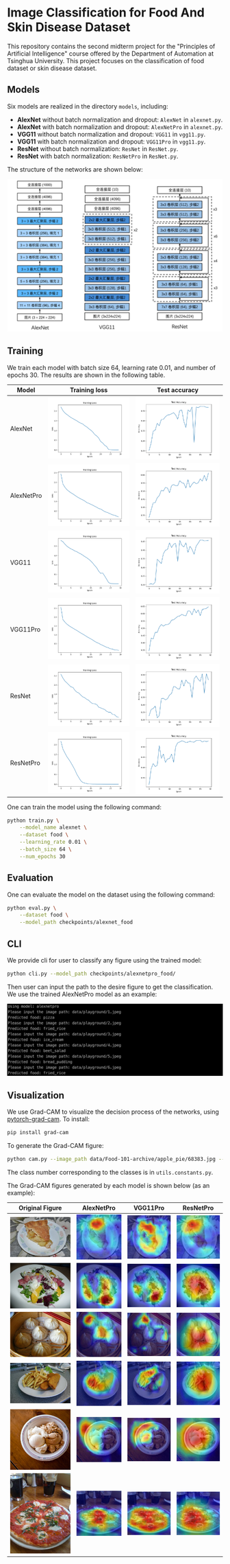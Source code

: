 # Image Classification for Food And Skin Disease Dataset

This repository contains the second midterm project for the "Principles of Artificial Intelligence" course offered by the Department of Automation at Tsinghua University. This project focuses on the classification of food dataset or skin disease dataset. 

## Models

Six models are realized in the directory `models`, including:

- **AlexNet** without batch normalization and dropout: `AlexNet` in `alexnet.py`.
- **AlexNet** with batch normalization and dropout: `AlexNetPro` in `alexnet.py`.
- **VGG11** without batch normalization and dropout: `VGG11` in `vgg11.py`.
- **VGG11** with batch normalization and dropout: `VGG11Pro` in `vgg11.py`.
- **ResNet** without batch normalization: `ResNet` in `ResNet.py`.
- **ResNet** with batch normalization: `ResNetPro` in `ResNet.py`.

The structure of the networks are shown below:

![](figure/network.png)

## Training

We train each model with batch size 64, learning rate 0.01, and number of epochs 30. The results are shown in the following table.

| Model      | Training loss | Test accuracy |
| ---------- | ------------- | ------------- |
| AlexNet    | ![](checkpoints/alexnet_food/Training_loss.png) | ![](checkpoints/alexnet_food/Test_accuracy.png) |
| AlexNetPro | ![](checkpoints/alexnetpro_food/Training_loss.png) | ![](checkpoints/alexnetpro_food/Test_accuracy.png) |
| VGG11      | ![](checkpoints/vgg11_food/Training_loss.png) | ![](checkpoints/vgg11_food/Test_accuracy.png) |
| VGG11Pro   | ![](checkpoints/vgg11pro_food/Training_loss.png) | ![](checkpoints/vgg11pro_food/Test_accuracy.png) |
| ResNet     | ![](checkpoints/resnet_food/Training_loss.png) | ![](checkpoints/resnet_food/Test_accuracy.png) |
| ResNetPro  | ![](checkpoints/resnetpro_food/Training_loss.png) | ![](checkpoints/resnetpro_food/Test_accuracy.png) |

One can train the model using the following command:

```bash
python train.py \
    --model_name alexnet \
    --dataset food \
    --learning_rate 0.01 \
    --batch_size 64 \
    --num_epochs 30
```

## Evaluation

One can evaluate the model on the dataset using the following command:

```bash
python eval.py \
    --dataset food \
    --model_path checkpoints/alexnet_food
```

## CLI

We provide cli for user to classify any figure using the trained model:

```bash
python cli.py --model_path checkpoints/alexnetpro_food/
```

Then user can input the path to the desire figure to get the classification. We use the trained AlexNetPro model as an example:

![](figure/cli.png)

## Visualization 

We use Grad-CAM to visualize the decision process of the networks, using [pytorch-grad-cam](https://github.com/jacobgil/pytorch-grad-cam.git). To install:

```bash
pip install grad-cam
```

To generate the Grad-CAM figure:

```bash
python cam.py --image_path data/Food-101-archive/apple_pie/68383.jpg --model_path checkpoints/alexnetpro_food/ --target_class 0
```

The class number corresponding to the classes is in `utils.constants.py`.

The Grad-CAM figures generated by each model is shown below (as an example):

| Original Figure | AlexNetPro | VGG11Pro | ResNetPro |
| --------------- | ---------- | -------- | --------- |
| ![](figure/cam_example/apple_pie.jpg) | ![](figure/cam_example/apple_pie_alexnetpro.jpg) | ![](figure/cam_example/apple_pie_vgg11pro.jpg) | ![](figure/cam_example/apple_pie_resnetpro.jpg) |
| ![](figure/cam_example/beet_salad.jpg) | ![](figure/cam_example/beet_salad_alexnetpro.jpg) | ![](figure/cam_example/beet_salad_vgg11pro.jpg) | ![](figure/cam_example/beet_salad_resnetpro.jpg) |
| ![](figure/cam_example/dumplings.jpg) | ![](figure/cam_example/dumplings_alexnetpro.jpg) | ![](figure/cam_example/dumplings_vgg11pro.jpg) | ![](figure/cam_example/dumplings_resnetpro.jpg) |
| ![](figure/cam_example/fish_and_chips.jpg) | ![](figure/cam_example/fish_and_chips_alexnetpro.jpg) | ![](figure/cam_example/fish_and_chips_vgg11pro.jpg) | ![](figure/cam_example/fish_and_chips_resnetpro.jpg) |
| ![](figure/cam_example/ice_cream.jpg) | ![](figure/cam_example/ice_cream_alexnetpro.jpg) | ![](figure/cam_example/ice_cream_vgg11pro.jpg) | ![](figure/cam_example/ice_cream_resnetpro.jpg) |
| ![](figure/cam_example/pizza.jpg) | ![](figure/cam_example/pizza_alexnetpro.jpg) | ![](figure/cam_example/pizza_vgg11pro.jpg) | ![](figure/cam_example/pizza_resnetpro.jpg) |
